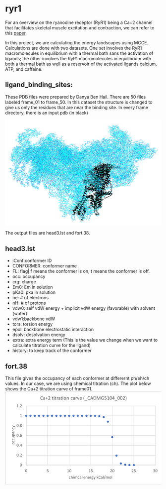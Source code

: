 # ryr1
For an overview on the ryanodine receptor (RyR1) being a Ca+2 channel that facilitates skeletal muscle excitation and contraction, we can refer to this [paper](https://www.ncbi.nlm.nih.gov/pmc/articles/PMC5142848/).

In this project, we are calculating the energy landscapes using MCCE. Calculations are done with two datasets.  One set involves the RyR1 macromolecules in equilibrium with a thermal bath sans the activation of ligands; the other involves the RyR1 macromolecules in equilibrium with both a thermal bath as well as a reservoir of the activated ligands calcium, ATP, and caffeine. 

## ligand_binding_sites:
These PDB files were prepared by Danya Ben Hail.  There are 50 files labeled frame_01 to frame_50.  In this dataset the structure is changed to give us only the residues that are near the binding site. In every frame directory, there is an input pdb (in black)

![ryr1(blue). Input pdb(black)](presentation/img01.png)

The output files are head3.lst and fort.38. 
## head3.lst
* iConf:conformer ID
* CONFORMER: conformer name
* FL: flag| f means the conformer is on, t means the conformer is off.
* occ: occupancy
* crg: charge
* Em0: Em in solution
* pKa0: pka in solution
* ne: # of electrons
* nH: # of protons
* vdw0: self vdW energy + implicit vdW energy (favorable) with solvent (water)
* vdw1:backbone vdW
* tors: torsion energy
* epol: backbone electrostatic interaction
* dsolv: desolvation energy 
* extra: extra energy term (This is the value we change when we want to calculate titration curve for the ligand)
* history: to keep track of the conformer

## fort.38
This file gives the occupancy of each conformer at differernt ph/eh/ch values.  In our case, we are using chemical titration (ch). The plot below shows the Ca+2 titration carve of frame01.
![Ca+2 titration carve](presentation/CADMG5104_002.png) 


 
